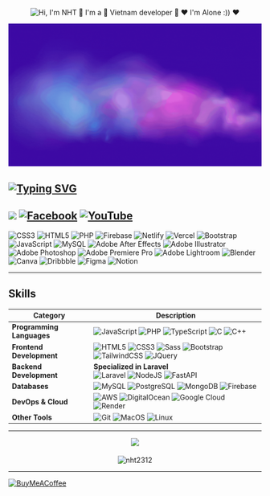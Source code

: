 <p align="center">
  <img src="https://github.com/nht2312/nht2312/raw/main/assets/github.gif" alt="Hi, I'm NHT 👋 I'm a 🚀 Vietnam developer 🚀 ❤️ I'm Alone :)) ❤️">
</p>

![til](https://raw.githubusercontent.com/huutai2312/huutai2312/master/intro-git.gif)

[![Typing SVG](https://readme-typing-svg.herokuapp.com?font=Fira+Code&pause=1000&color=CD204F&random=false&width=1000&size=32&lines=Hi+%F0%9F%91%8B%2C+I'm+Huu+Tai+(NHT);N__________H__________T)]([https://git.io/typing-svg])
---
[![](https://visitcount.itsvg.in/api?id=nht2312&icon=2&color=0)](https://visitcount.itsvg.in) [![Facebook](https://img.shields.io/badge/Facebook-%231877F2.svg?logo=Facebook&logoColor=white)](https://facebook.com/nht22331122) [![YouTube](https://img.shields.io/badge/YouTube-%23FF0000.svg?logo=YouTube&logoColor=white)](https://youtube.com/c/UCKiQaYTo4rC5tkNAMG_wQ0A)
---
![CSS3](https://img.shields.io/badge/css3-%231572B6.svg?style=for-the-badge&logo=css3&logoColor=white) ![HTML5](https://img.shields.io/badge/html5-%23E34F26.svg?style=for-the-badge&logo=html5&logoColor=white) ![PHP](https://img.shields.io/badge/php-%23777BB4.svg?style=for-the-badge&logo=php&logoColor=white) ![Firebase](https://img.shields.io/badge/firebase-%23039BE5.svg?style=for-the-badge&logo=firebase) ![Netlify](https://img.shields.io/badge/netlify-%23000000.svg?style=for-the-badge&logo=netlify&logoColor=#00C7B7) ![Vercel](https://img.shields.io/badge/vercel-%23000000.svg?style=for-the-badge&logo=vercel&logoColor=white) ![Bootstrap](https://img.shields.io/badge/bootstrap-%23563D7C.svg?style=for-the-badge&logo=bootstrap&logoColor=white) ![JavaScript](https://img.shields.io/badge/javascript-%23323330.svg?style=for-the-badge&logo=javascript&logoColor=%23F7DF1E) ![MySQL](https://img.shields.io/badge/mysql-%2300f.svg?style=for-the-badge&logo=mysql&logoColor=white) ![Adobe After Effects](https://img.shields.io/badge/Adobe%20After%20Effects-9999FF.svg?style=for-the-badge&logo=Adobe%20After%20Effects&logoColor=white) ![Adobe Illustrator](https://img.shields.io/badge/adobeillustrator-%23FF9A00.svg?style=for-the-badge&logo=adobeillustrator&logoColor=white) ![Adobe Photoshop](https://img.shields.io/badge/adobephotoshop-%2331A8FF.svg?style=for-the-badge&logo=adobephotoshop&logoColor=white) ![Adobe Premiere Pro](https://img.shields.io/badge/Adobe%20Premiere%20Pro-9999FF.svg?style=for-the-badge&logo=Adobe%20Premiere%20Pro&logoColor=white) ![Adobe Lightroom](https://img.shields.io/badge/Adobe%20Lightroom-31A8FF.svg?style=for-the-badge&logo=Adobe%20Lightroom&logoColor=white) ![Blender](https://img.shields.io/badge/blender-%23F5792A.svg?style=for-the-badge&logo=blender&logoColor=white) ![Canva](https://img.shields.io/badge/Canva-%2300C4CC.svg?style=for-the-badge&logo=Canva&logoColor=white) ![Dribbble](https://img.shields.io/badge/Dribbble-EA4C89?style=for-the-badge&logo=dribbble&logoColor=white) 	![Figma](https://img.shields.io/badge/figma-%23F24E1E.svg?style=for-the-badge&logo=figma&logoColor=white) ![Notion](https://img.shields.io/badge/Notion-%23000000.svg?style=for-the-badge&logo=notion&logoColor=white)

---

## Skills

| **Category**             | **Description**                                                                                                         |
|---------------------------|-------------------------------------------------------------------------------------------------------------------------|
| **Programming Languages** | <img src="https://raw.githubusercontent.com/danielcranney/readme-generator/main/public/icons/skills/javascript-colored.svg" width="24" height="24" alt="JavaScript" /> <img src="https://raw.githubusercontent.com/danielcranney/readme-generator/main/public/icons/skills/php-colored.svg" width="24" height="24" alt="PHP" /> <img src="https://raw.githubusercontent.com/danielcranney/readme-generator/main/public/icons/skills/typescript-colored.svg" width="24" height="24" alt="TypeScript" /> <img src="https://raw.githubusercontent.com/danielcranney/readme-generator/main/public/icons/skills/c-colored.svg" width="24" height="24" alt="C" /> <img src="https://raw.githubusercontent.com/danielcranney/readme-generator/main/public/icons/skills/cplusplus-colored.svg" width="24" height="24" alt="C++" /> |
| **Frontend Development**  | <img src="https://raw.githubusercontent.com/danielcranney/readme-generator/main/public/icons/skills/html5-colored.svg" width="24" height="24" alt="HTML5" /> <img src="https://raw.githubusercontent.com/danielcranney/readme-generator/main/public/icons/skills/css3-colored.svg" width="24" height="24" alt="CSS3" /> <img src="https://raw.githubusercontent.com/danielcranney/readme-generator/main/public/icons/skills/sass-colored.svg" width="24" height="24" alt="Sass" /> <img src="https://raw.githubusercontent.com/danielcranney/readme-generator/main/public/icons/skills/bootstrap-colored.svg" width="24" height="24" alt="Bootstrap" /> <img src="https://raw.githubusercontent.com/danielcranney/readme-generator/main/public/icons/skills/tailwindcss-colored.svg" width="24" height="24" alt="TailwindCSS" /> <img src="https://raw.githubusercontent.com/danielcranney/readme-generator/main/public/icons/skills/jquery-colored.svg" width="24" height="24" alt="JQuery" /> |
| **Backend Development**   | **Specialized in Laravel** <br> <img src="https://raw.githubusercontent.com/danielcranney/readme-generator/main/public/icons/skills/laravel-colored.svg" width="24" height="24" alt="Laravel" /> <img src="https://raw.githubusercontent.com/danielcranney/readme-generator/main/public/icons/skills/nodejs-colored.svg" width="24" height="24" alt="NodeJS" /> <img src="https://raw.githubusercontent.com/danielcranney/readme-generator/main/public/icons/skills/fastapi-colored.svg" width="24" height="24" alt="FastAPI" /> |
| **Databases**             | <img src="https://raw.githubusercontent.com/danielcranney/readme-generator/main/public/icons/skills/mysql-colored.svg" width="24" height="24" alt="MySQL" /> <img src="https://raw.githubusercontent.com/danielcranney/readme-generator/main/public/icons/skills/postgresql-colored.svg" width="24" height="24" alt="PostgreSQL" /> <img src="https://raw.githubusercontent.com/danielcranney/readme-generator/main/public/icons/skills/mongodb-colored.svg" width="24" height="24" alt="MongoDB" /> <img src="https://raw.githubusercontent.com/danielcranney/readme-generator/main/public/icons/skills/firebase-colored.svg" width="24" height="24" alt="Firebase" /> |
| **DevOps & Cloud**        | <img src="https://raw.githubusercontent.com/danielcranney/readme-generator/main/public/icons/skills/aws-colored.svg" width="24" height="24" alt="AWS" /> <img src="https://raw.githubusercontent.com/danielcranney/readme-generator/main/public/icons/skills/digitalocean-colored.svg" width="24" height="24" alt="DigitalOcean" /> <img src="https://raw.githubusercontent.com/danielcranney/readme-generator/main/public/icons/skills/googlecloud-colored.svg" width="24" height="24" alt="Google Cloud" /> <img src="https://raw.githubusercontent.com/danielcranney/readme-generator/main/public/icons/skills/render-colored.svg" width="24" height="24" alt="Render" /> |
| **Other Tools**           | <img src="https://raw.githubusercontent.com/danielcranney/readme-generator/main/public/icons/skills/git-colored.svg" width="24" height="24" alt="Git" /> <img src="https://raw.githubusercontent.com/danielcranney/readme-generator/main/public/icons/skills/macos-colored.svg" width="24" height="24" alt="MacOS" /> <img src="https://raw.githubusercontent.com/danielcranney/readme-generator/main/public/icons/skills/linux-colored.svg" width="24" height="24" alt="Linux" /> |

---

<p align="center"><img src="http://github-profile-summary-cards.vercel.app/api/cards/profile-details?username=nht2312&theme=nord_dark" /></p>

<p align="center"><img align="center" src="https://github-readme-streak-stats.herokuapp.com/?user=nht2312&theme=dark" alt="nht2312" /></p>

---

[![BuyMeACoffee](https://img.shields.io/badge/Buy%20Me%20a%20Coffee-ffdd00?style=for-the-badge&logo=buy-me-a-coffee&logoColor=black&align=center)](https://buymeacoffee.com/nht2312)


